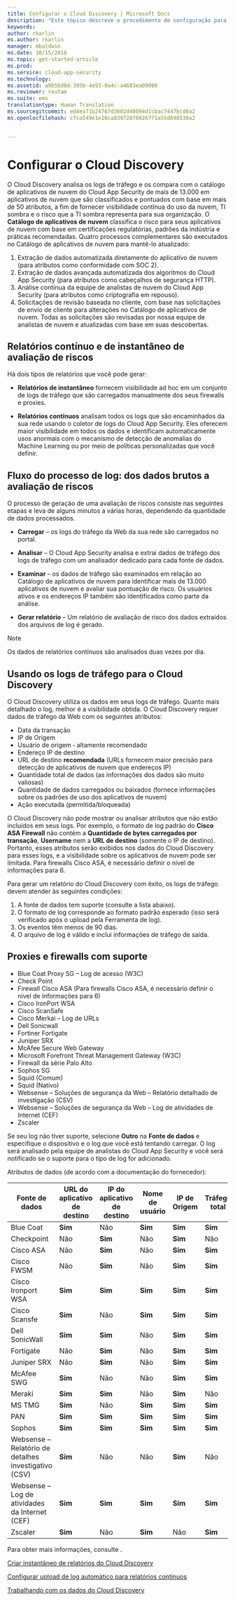 ```yaml
---
title: Configurar o Cloud Discovery | Microsoft Docs
description: "Este tópico descreve o procedimento de configuração para colocar o Cloud Discovery em funcionamento."
keywords: 
author: rkarlin
ms.author: rkarlin
manager: mbaldwin
ms.date: 10/15/2016
ms.topic: get-started-article
ms.prod: 
ms.service: cloud-app-security
ms.technology: 
ms.assetid: a9b5bd8d-305b-4e93-9a4c-a4683ea09080
ms.reviewer: reutam
ms.suite: ems
translationtype: Human Translation
ms.sourcegitcommit: ed4ea71b24767d3602d40894d1cbac7447bcd8a2
ms.openlocfilehash: cfca549e1e16ca83972876626771a55d698530a2


---
```


# <a name="set-up-cloud-discovery"></a>Configurar o Cloud Discovery
O Cloud Discovery analisa os logs de tráfego e os compara com o catálogo de aplicativos de nuvem do Cloud App Security de mais de 13.000 em aplicativos de nuvem que são classificados e pontuados com base em mais de 50 atributos, a fim de fornecer visibilidade contínua do uso da nuvem, TI sombra e o risco que a TI sombra representa para sua organização.
O **Catálogo de aplicativos de nuvem** classifica o risco para seus aplicativos de nuvem com base em certificações regulatórias, padrões da indústria e práticas recomendadas. Quatro processos complementares são executados no Catálogo de aplicativos de nuvem para mantê-lo atualizado:
1.  Extração de dados automatizada diretamente do aplicativo de nuvem (para atributos como conformidade com SOC 2).
2.  Extração de dados avançada automatizada dos algoritmos do Cloud App Security (para atributos como cabeçalhos de segurança HTTP).
3.  Análise contínua da equipe de analistas de nuvem do Cloud App Security (para atributos como criptografia em repouso).
4.  Solicitações de revisão baseada no cliente, com base nas solicitações de envio de cliente para alterações no Catálogo de aplicativos de nuvem. Todas as solicitações são revisadas por nossa equipe de analistas de nuvem e atualizadas com base em suas descobertas.
  
## <a name="snapshot-and-continuous-risk-assessment-reports"></a>Relatórios contínuo e de instantâneo de avaliação de riscos 

Há dois tipos de relatórios que você pode gerar: 
- **Relatórios de instantâneo** fornecem visibilidade ad hoc em um conjunto de logs de tráfego que são carregados manualmente dos seus firewalls e proxies.
 
- **Relatórios contínuos** analisam todos os logs que são encaminhados da sua rede usando o coletor de logs do Cloud App Security. Eles oferecem maior visibilidade em todos os dados e identificam automaticamente usos anormais com o mecanismo de detecção de anomalias do Machine Learning ou por meio de políticas personalizadas que você definir.
 
## <a name="log-process-flow-from-raw-data-to-risk-assessment"></a>Fluxo do processo de log: dos dados brutos a avaliação de riscos  
O processo de geração de uma avaliação de riscos consiste nas seguintes etapas e leva de alguns minutos a várias horas, dependendo da quantidade de dados processados.  
  
-   **Carregar** – os logs do tráfego da Web da sua rede são carregados no portal.  
  
-   **Analisar** – O Cloud App Security analisa e extrai dados de tráfego dos logs de tráfego com um analisador dedicado para cada fonte de dados.  
  
-   **Examinar** – os dados de tráfego são examinados em relação ao Catálogo de aplicativos de nuvem para identificar mais de 13.000 aplicativos de nuvem e avaliar sua pontuação de risco. Os usuários ativos e os endereços IP também são identificados como parte da análise.  
  
-   **Gerar relatório** – Um relatório de avaliação de risco dos dados extraídos dos arquivos de log é gerado.   
 
 
>[!NOTE]
>Os dados de relatórios contínuos são analisados duas vezes por dia.
 
## <a name="using-traffic-logs-for-cloud-discovery"></a>Usando os logs de tráfego para o Cloud Discovery
O Cloud Discovery utiliza os dados em seus logs de tráfego. Quanto mais detalhado o log, melhor é a visibilidade obtida. O Cloud Discovery requer dados de tráfego da Web com os seguintes atributos:
- Data da transação
- IP de Origem
- Usuário de origem ‑ altamente recomendado
- Endereço IP de destino
- URL de destino **recomendada** (URLs fornecem maior precisão para detecção de aplicativos de nuvem que endereços IP)
- Quantidade total de dados (as informações dos dados são muito valiosas)
- Quantidade de dados carregados ou baixados (fornece informações sobre os padrões de uso dos aplicativos de nuvem)
- Ação executada (permitida/bloqueada)
 
O Cloud Discovery não pode mostrar ou analisar atributos que não estão incluídos em seus logs.
Por exemplo, o formato de log padrão do **Cisco ASA Firewall** não contém a **Quantidade de bytes carregados por transação**, **Username** nem a **URL de destino** (somente o IP de destino).
Portanto, esses atributos serão exibidos nos dados do Cloud Discovery para esses logs, e a visibilidade sobre os aplicativos de nuvem pode ser limitada. Para firewalls Cisco ASA, é necessário definir o nível de informações para 6. 
 

Para gerar um relatório do Cloud Discovery com êxito, os logs de tráfego devem atender às seguintes condições:
1.  A fonte de dados tem suporte (consulte a lista abaixo).
2.  O formato de log corresponde ao formato padrão esperado (isso será verificado após o upload pela Ferramenta de log).
3.  Os eventos têm menos de 90 dias.
4.  O arquivo de log é válido e inclui informações de tráfego de saída.
 
## <a name="supported-firewalls-and-proxies"></a>Proxies e firewalls com suporte
- Blue Coat Proxy SG – Log de acesso (W3C)
- Check Point
- Firewall Cisco ASA (Para firewalls Cisco ASA, é necessário definir o nível de informações para 6)
- Cisco IronPort WSA
- Cisco ScanSafe
- Cisco Merkai – Log de URLs
- Dell Sonicwall
- Fortiner Fortigate
- Juniper SRX
- McAfee Secure Web Gateway
- Microsoft Forefront Threat Management Gateway (W3C)
- Firewall da série Palo Alto
- Sophos SG
- Squid (Comum)
- Squid (Nativo)
- Websense – Soluções de segurança da Web – Relatório detalhado de investigação (CSV)
- Websense – Soluções de segurança da Web – Log de atividades de Internet (CEF)
- Zscaler


Se seu log não tiver suporte, selecione **Outro** na **Fonte de dados** e especifique o dispositivo e o log que você está tentando carregar. O log será analisado pela equipe de analistas do Cloud App Security e você será notificado se o suporte para o tipo de log for adicionado. 


Atributos de dados (de acordo com a documentação do fornecedor):

|Fonte de dados|URL do aplicativo de destino|IP do aplicativo de destino|Nome de usuário|IP de Origem|Tráfego total|Bytes carregados|
|----|----|----|-----|----|----|----|
|Blue Coat|**Sim**|Não|**Sim**|**Sim**|**Sim**|**Sim**|
|Checkpoint|Não|**Sim**|Não|**Sim**|Não|Não|
|Cisco ASA|Não|**Sim**|Não|**Sim**|**Sim**|Não|
|Cisco FWSM|Não|**Sim**|Não|**Sim**|**Sim**|Não|
|Cisco Ironport WSA|**Sim**|**Sim**|**Sim**|**Sim**|**Sim**|**Sim**|
|Cisco Scansfe|**Sim**|Não|**Sim**|**Sim**|**Sim**|**Sim**|
|Dell SonicWall|**Sim**|**Sim**|Não|**Sim**|**Sim**|**Sim**|
|Fortigate|Não|**Sim**|Não|**Sim**|**Sim**|**Sim**|
|Juniper SRX|Não|**Sim**|Não|**Sim**|**Sim**|**Sim**|
|McAfee SWG|**Sim**|Não|Não|**Sim**|**Sim**|**Sim**|
|Meraki|**Sim**|**Sim**|Não|**Sim**|Não|Não|
|MS TMG|**Sim**|Não|**Sim**|**Sim**|**Sim**|**Sim**|
|PAN|**Sim**|**Sim**|**Sim**|**Sim**|**Sim**|**Sim**|
|Sophos|**Sim**|**Sim**|**Sim**|**Sim**|**Sim**|Não|
|Websense – Relatório de detalhes investigativo (CSV)|**Sim**|Não|Não|**Sim**|Não|Não|
|Websense – Log de atividades da Internet (CEF)|**Sim**|**Sim**|**Sim**|**Sim**|**Sim**|**Sim**|
|Zscaler|**Sim**|Não|**Sim**|Não|**Sim**|Não|


 
Para obter mais informações, consulte . 
 
[Criar instantâneo de relatórios do Cloud Discovery](create-snapshot-cloud-discovery-reports.md)

[Configurar upload de log automático para relatórios contínuos](configure-automatic-log-upload-for-continuous-reports.md)

[Trabalhando com os dados do Cloud Discovery](working-with-cloud-discovery-data.md)
  
  


<!--HONumber=Oct16_HO4-->


